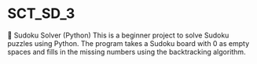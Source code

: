 # SCT_SD_3
🧩 Sudoku Solver (Python)  This is a beginner project to solve Sudoku puzzles using Python. The program takes a Sudoku board with 0 as empty spaces and fills in the missing numbers using the backtracking algorithm.
